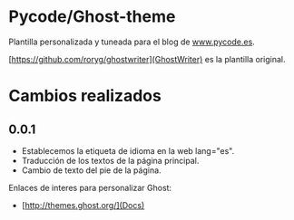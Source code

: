 # Pycode/Ghost-theme
Plantilla personalizada y tuneada para el blog de www.pycode.es.

[https://github.com/roryg/ghostwriter](GhostWriter) es la plantilla original.

# Cambios realizados
## 0.0.1
* Establecemos la etiqueta de idioma en la web lang="es".
* Traducción de los textos de la página principal.
* Cambio de texto del pie de la página.

Enlaces de interes para personalizar Ghost:
* [http://themes.ghost.org/](Docs)